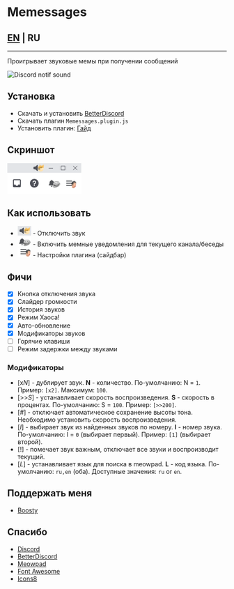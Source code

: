 # Memessages

## [EN](./README.md) | RU

___

Проигрывает звуковые мемы при получении сообщений

![Discord notif sound](https://media.tenor.com/G0_iwgQayKoAAAAd/discord-discord-notif-sound.gif)

## Установка
- Скачать и установить [BetterDiscord](https://betterdiscord.app/)
- Скачать плагин `Memessages.plugin.js`
- Установить плагин: [Гайд](https://docs.betterdiscord.app/users/guides/installing-addons)

## Скриншот
![Screenshot](./readme-assets/screenshot.png)

## Как использовать
- ![Mute](./readme-assets/mute.png) - Отключить звук
- ![Channel](./readme-assets/channel.png) - Включить мемные уведомления для текущего канала/беседы
- ![Menu](./readme-assets/menu.png) - Настройки плагина (сайдбар)

## Фичи
- [x] Кнопка отключения звука 
- [x] Слайдер громкости
- [x] История звуков
- [x] Режим Хаоса!
- [x] Авто-обновление
- [x] Модификаторы звуков
- [ ] Горячие клавиши
- [ ] Режим задержки между звуками

### Модификаторы

- [x*N*] - дублирует звук. **N** - количество. По-умолчанию: N = `1`. Пример: `[x2]`. Максимум: `100`.
- [>>*S*] - устанавливает скорость воспроизведения. **S** - скорость в процентах. По-умолчанию: S = `100`. Пример: `[>>200]`.
- [#] - отключает автоматическое сохранение высоты тона. Необходимо установить скорость воспроизведения.
- [*I*] - выбирает звук из найденных звуков по номеру. **I** - номер звука. По-умолчанию: I = `0` (выбирает первый). Пример: `[1]` (выбирает второй).
- [!] - помечает звук важным, отключает все звуки и воспроизводит текущий.
- [*L*] - устанавливает язык для поиска в meowpad. **L** - код языка. По-умолчанию: `ru,en` (оба). Доступные значения: `ru` or `en`.

## Поддержать меня
- [Boosty](https://boosty.to/greezor)

## Спасибо
- [Discord](https://discord.com/)
- [BetterDiscord](https://betterdiscord.app/)
- [Meowpad](https://meowpad.me/)
- [Font Awesome](https://fontawesome.com/)
- [Icons8](https://icons8.ru/)